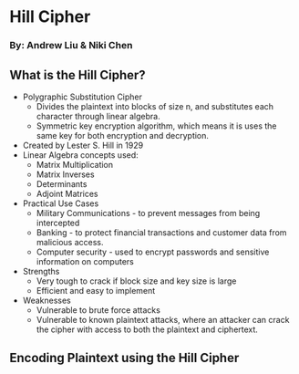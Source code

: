 # Hill Cipher
### By: Andrew Liu & Niki Chen  

## What is the Hill Cipher?
* Polygraphic Substitution Cipher
    * Divides the plaintext into blocks of size n, and substitutes each character through linear algebra.
    * Symmetric key encryption algorithm, which means it is uses the same key for both encryption and decryption.
* Created by Lester S. Hill in 1929
* Linear Algebra concepts used:
    * Matrix Multiplication
    * Matrix Inverses
    * Determinants
    * Adjoint Matrices
* Practical Use Cases
    * Military Communications - to prevent messages from being intercepted
    * Banking - to protect financial transactions and customer data from malicious access.
    * Computer security - used to encrypt passwords and sensitive information on computers
* Strengths 
    * Very tough to crack if block size and key size is large
    * Efficient and easy to implement
* Weaknesses
    * Vulnerable to brute force attacks
    * Vulnerable to known plaintext attacks, where an attacker can crack the cipher with access to both the plaintext and ciphertext.

## Encoding Plaintext using the Hill Cipher

